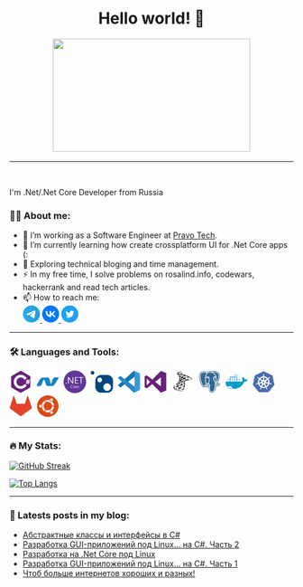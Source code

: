 <h1 align="center">Hello world! 👋</h1>

<div align="center">
  <img src="https://media.giphy.com/media/xVRRDVP6lqtNQJrzN7/giphy.gif" width="350" height="200"/>
</div>

---

<div>
  <img src="https://komarev.com/ghpvc/?username=Kriger&style=flat-square&color=blue" alt=""/>
</div>

I'm .Net/.Net Core Developer from Russia

### :technologist: About me:
- :rocket: I’m working as a Software Engineer at <a href="https://pravo.tech"> Pravo Tech<a/>.
- :telescope: I’m currently learning how create crossplatform UI for .Net Core apps (:
- :seedling: Exploring technical bloging and time management.
- :zap: In my free time, I solve problems on rosalind.info, codewars, hackerrank and read tech articles.
- :mailbox: How to reach me: <div id="badges">
  <a href="https://t.me/kriger1991">
    <img src="https://github.com/Kriger/Kriger/blob/main/images/Telegram.svg" alt="Telegram Badge" width="30" height="30"/>
  </a>
  <a href="https://vk.com/kriger91">
    <img src="https://github.com/Kriger/Kriger/blob/main/images/VK.svg" width="30" height="30" alt="VK Badge"/>
  </a>
  <a href="http://twitter.com/Krimmel_Herman">
    <img src="https://github.com/Kriger/Kriger/blob/main/images/Twitter.svg" width="30" height="30" alt="Twitter Badge"/>
  </a>
</div>

---

### :hammer_and_wrench: Languages and Tools:
<div>
  <img src="https://github.com/devicons/devicon/blob/master/icons/csharp/csharp-plain.svg" title="C#" alt="C#" width="40" height="40"/>&nbsp;
  <img src="https://github.com/devicons/devicon/blob/master/icons/dot-net/dot-net-plain.svg" title=".Net" alt=".Net" width="40" height="40"/>&nbsp;
  <img src="https://github.com/devicons/devicon/blob/master/icons/dotnetcore/dotnetcore-original.svg" title=".Net Core" alt=".Net Core" width="40" height="40"/>&nbsp;
  <img src="https://github.com/devicons/devicon/blob/master/icons/nuget/nuget-original.svg" title="NuGet" alt="NuGet" width="40" height="40"/>&nbsp;
  <img src="https://github.com/devicons/devicon/blob/master/icons/vscode/vscode-original.svg" title="VS Code" alt="VS Code" width="40" height="40"/>&nbsp;
  <img src="https://github.com/devicons/devicon/blob/master/icons/visualstudio/visualstudio-plain.svg" title="Visual Studio" alt="Visual Studio" width="40" height="40"/>&nbsp;
  <img src="https://github.com/devicons/devicon/blob/master/icons/microsoftsqlserver/microsoftsqlserver-plain.svg" title="T-SQL" alt="T-SQL" width="40" height="40"/>&nbsp;
  <img src="https://github.com/devicons/devicon/blob/master/icons/postgresql/postgresql-plain.svg" title="PostgreSQL" alt="PostgreSQL" width="40" height="40"/>&nbsp;
  <img src="https://github.com/devicons/devicon/blob/master/icons/docker/docker-plain.svg" title="Docker" alt="Docker" width="40" height="40"/>&nbsp;
  <img src="https://github.com/devicons/devicon/blob/master/icons/kubernetes/kubernetes-plain.svg" title="Kubernetes" alt="Kubernetes" width="40" height="40"/>&nbsp;
  <img src="https://github.com/devicons/devicon/blob/master/icons/gitlab/gitlab-plain.svg" title="GitLab" alt="GitLab" width="40" height="40"/>&nbsp;
  <img src="https://github.com/devicons/devicon/blob/master/icons/ubuntu/ubuntu-plain.svg" title="Ubuntu" alt="Ubuntu" width="40" height="40"/>&nbsp;
</div>

---

### :fire: My Stats:
[![GitHub Streak](http://github-readme-streak-stats.herokuapp.com?user=Kriger&theme=dark&background=000000)](https://git.io/streak-stats)

[![Top Langs](https://github-readme-stats.vercel.app/api/top-langs/?username=Kriger&theme=dark&background=000000)](https://github.com/anuraghazra/github-readme-stats)
  
---
  
### 📘 Latests posts in my blog:
<!-- BLOG-POST-LIST:START -->
- [Абстрактные классы и интерфейсы в C#](https://krimmel.ru/abstract-classes-vs-interfaces/)
- [Разработка GUI-приложений под Linux… на C#. Часть 2](https://krimmel.ru/development-on-net-core-under-linux-part-2/)
- [Разработка на .Net Core под Linux](https://krimmel.ru/development-on-net-core-under-linux/)
- [Разработка GUI-приложений под Linux… на C#. Часть 1](https://krimmel.ru/gui-applications-under-linux-on-c-sharp-part1/)
- [Чтоб больше интернетов хороших и разных!](https://krimmel.ru/different-internets/)
<!-- BLOG-POST-LIST:END -->
  
